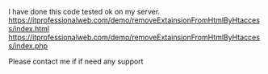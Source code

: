 I have done this code tested ok on my server.
https://itprofessionalweb.com/demo/removeExtainsionFromHtmlByHtaccess/index.html
https://itprofessionalweb.com/demo/removeExtainsionFromHtmlByHtaccess/index.php

Please contact me if if need any support
